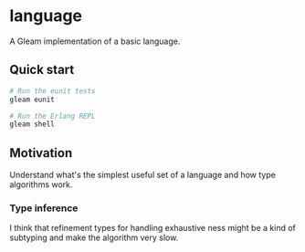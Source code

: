 # language

A Gleam implementation of a basic language.

## Quick start

```sh
# Run the eunit tests
gleam eunit

# Run the Erlang REPL
gleam shell
```

## Motivation

Understand what's the simplest useful set of a language and how type algorithms work.

### Type inference

I think that refinement types for handling exhaustive ness might be a kind of subtyping and make the algorithm very slow.
